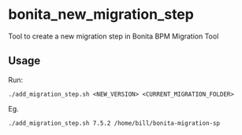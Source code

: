 # bonita_new_migration_step
Tool to create a new migration step in Bonita BPM Migration Tool

## Usage
Run:

`./add_migration_step.sh <NEW_VERSION> <CURRENT_MIGRATION_FOLDER>`

Eg.
```shell
./add_migration_step.sh 7.5.2 /home/bill/bonita-migration-sp
```
